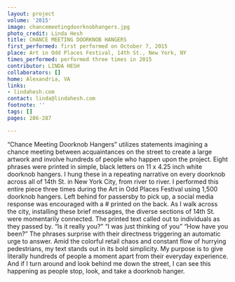 ```yaml
---
layout: project
volume: '2015'
image: chancemeetingdoorknobhangers.jpg
photo_credit: Linda Hesh
title: CHANCE MEETING DOORKNOB HANGERS
first_performed: first performed on October 7, 2015
place: Art in Odd Places Festival, 14th St., New York, NY
times_performed: performed three times in 2015
contributor: LINDA HESH
collaborators: []
home: Alexandria, VA
links:
- lindahesh.com
contact: linda@lindahesh.com
footnote: ''
tags: []
pages: 286-287

---
```


“Chance Meeting Doorknob Hangers” utilizes statements imagining a chance meeting between acquaintances on the street to create a large artwork and involve hundreds of people who happen upon the project. Eight phrases were printed in simple, black letters on 11 x 4.25 inch white doorknob hangers. I hung these in a repeating narrative on every doorknob across all of 14th St. in New York City, from river to river. I performed this entire piece three times during the Art in Odd Places Festival using 1,500 doorknob hangers. Left behind for passersby to pick up, a social media response was encouraged with a # printed on the back. As I walk across the city, installing these brief messages, the diverse sections of 14th St. were momentarily connected. The printed text called out to individuals as they passed by. “Is it really you?” “I was just thinking of you” “How have you been?” The phrases surprise with their directness triggering an automatic urge to answer. Amid the colorful retail chaos and constant flow of hurrying pedestrians, my text stands out in its bold simplicity. My purpose is to give literally hundreds of people a moment apart from their everyday experience. And if I turn around and look behind me down the street, I can see this happening as people stop, look, and take a doorknob hanger.
